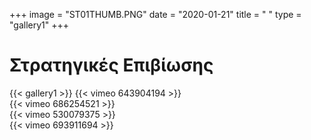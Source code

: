 +++
image = "ST01THUMB.PNG"
date = "2020-01-21"
title = " "
type = "gallery1"
+++

# Στρατηγικές Επιβίωσης 

<!-- Μια ημερολογιακή γλυπτική εγκατάσταση με διαδραστικές προβολές video, τρισδιάστατες εκτυπώσεις, ψηφιακά τυπώματα και γλυπτά από ύφασμα. -->

{{< gallery1 >}} 
{{< vimeo 643904194 >}}  
{{< vimeo 686254521 >}}  
{{< vimeo 530079375 >}}  
{{< vimeo 693911694 >}}  

<!--
#

Προσπαθώ να ανιχνεύσω το έργο, γιατί με ενδιαφέρει το βίωμα που δεν γίνεται λέξη και παίρνει τον άλλο δρόμο της έκφρασης, που είναι η τέχνη. Που αρνείται καταστατικά να πάρει τον δρόμο του «κοινόχρηστου» για να  προαγάγει την υποκειμενική αναζήτηση. Μια προσωπική πορεία αναζήτησης συνθέτει αυτή η σειρά έργων· μια διαδρομή μέσα στον χρόνο με ό,τι αυτή κουβαλάει – δεν είναι τυχαίος ο χαρακτηρισμός της από τον ίδιο τον καλλιτέχνη: «Ημερολογιακή γλυπτική». Στο ημερολόγιο καταγράφει κανείς αυτό αυτό που θέλει να μείνει, αυτό που είναι  σημαντικό· και είναι σημαντικό, γιατί αποτυπώνει μια εσωτερική κίνηση. Με τη διαφορά ότι το συγκεκριμένο ημερολόγιο αντί για λέξεις έχει γλυπτά…

H συμπλοκή ανθρώπου και ζώου είναι από τις πάγιες συλλήψεις του Φανούρη Μωραΐτη στο έργο του, αυτό που ξαφνιάζει με το ανοίκειο και το απρόσμενο που δημιουργεί. Αυτή τη φορά στο κέντρο της γλυπτικής του αφήγησης, ως συνεκτικός κρίκος, είναι το κοάλα: ένα ζώο εντελώς ξένο και παράλληλα «εξωτικό» για τις προσλαμβάνουσες του ελληνικού τοπίου. Παρ’ όλα αυτά ένα ζώο που επισύρει συνειρμούς αθωότητας, παιδικότητας, εξού και τρυφερότητας, με την παράλληλη συνδήλωση του «υπό απειλή» είδους – στο έργο με τον Ομπάμα  το κοάλα εμφανίζει μια –σχεδόν «καυχησιάρικη»– δυναμικότητα, ακριβώς λόγω της «ισχυρής» προστασίας του. Ο Μωραΐτης το εξερευνά καταρχήν για να το οικειωθεί καλλιτεχνικά: τον ενδιαφέρει πρωτίστως το δέρμα που το περιέχει – γιατί πάνω στο δέρμα θα δουλέψει τις μεταλλαγές του– με τη σαφή επίγνωση ότι κάτω από αυτό είναι ένας σκελετός που το υποβαστάζει. Η ψηφιακή του απόδοση στημένη απέναντι στο «πραγματικό» κοάλα φαίνεται να είναι η αποφασιστική στιγμή αυτής της οικείωσης, καθώς φέρνει στον νου το λακανικό «στάδιο του καθρέφτη» – αλλά σε αντιστροφή: η κατοπτρική αντιπαράθεση  μοιάζει με αναμέτρηση, λειτουργεί ως σύγκριση του φαντασιακού με το πραγματικό και ταυτόχρονα ως οριοθέτηση του ψηφιακού δημιουργήματος από το φωτογραφικό του «άλλο». Δεν είναι τυχαίο ότι από εκεί και πέρα το κοάλα ανθρωπομορφίζεται: στο έργο «Ύπνος» το κοάλα είναι ντυμένο με την παιδική φόρμα ύπνου· το δέρμα καλύπτεται όχι μόνο ως συνέπεια του ανθρωπομορφισμού αλλά και ως στίγμα της προστατευτικής ματιάς του καλλιτέχνη, που έρχεται να σκεπάσει ένα γυμνό και απροστάτευτο (;) σώμα – αλλά και μια γυμνή, βαριά, ψυχική απόσυρση από τη ζωή. Το σώμα που αναπνέει κραυγάζοντας τη ρυθμικότητα της αναπνοής του είναι ένα ζων –βιολογικό– σώμα· είναι όμως που το βαρύ του ύπνου δεν αφήνει περιθώρια για όνειρο, δεν αφήνει περιθώριο εκπνοής κανενός άλλου είδους ζωής πέραν της επιβίωσης.   

Σε αντίθεση με τον «Ύπνο», το έργο «Φαντασίωση» υποδεικνύει μια μετατόπιση: δεν είναι πλέον το κοάλα που ενσαρκώνει τις ψυχικές ποιότητες του καλλιτέχνη αλλά η ανθρώπινη μορφή. Αυτή είναι η κυρίαρχη, και το κοάλα –για την ακρίβεια: το δέρμα του, μετωνυμικά– λειτουργεί ως προσάρτημα που ενισχύει με ένα «κατ’ αναλογίαν» κύρος την παιδική φαντασίωση παντοδυναμίας/ κυριαρχίας. Σε αναλογία επίσης με τη διπλή όψη του νομίσματος της «Επικράτειας της πλατείας Αγάμων» –η πρώην ονομασία της πλατείας παραπέμπει σε κάτι παλαιό, και με αυτή την έννοια στην ήδη «παλαιά» παιδική ηλικία–, αυτή η σύλληψη παίζει με την παιδικότητα και την ειρωνία ταυτόχρονα. Από την άλλη, η παιδική μεγαλομανία που επιδεικνύει προβάλλει ως αντιστάθμισμα  σε ό,τι βαρύ έριξε το υποκείμενο σε εκείνον τον βαθύ ύπνο – σε εκείνο το βαθύ τραύμα που έπληξε την επιθυμία για ζωή. 
Το έργο «Αγάπη» είναι αυτό που ο καλλιτέχνης ονομάζει «λύση». Στημένο στο φως, υπαινίσσεται τη λύτρωση που φέρνει η εσωτερική ανακάλυψη. Οι δυο μορφές, του άντρα και της γυναίκας, με τις παλάμες ανοιχτές και τα μάτια κλειστά, αποπνέουν κάτι υπερβατικό,  κάτι αρχέγονο και αιώνιο ταυτόχρονα. Αυτό που τις συνδέει και πάλι είναι το κοάλα: ως προστατευτικό κάλυμμα, ως ένα κοινό εγώ-δέρμα, που σχηματίστηκε –ανάποφευκτα στη ροή του χρόνου– από τη συν-ύπαρξή τους. Σε αυτό το έργο το κοάλα ή το δέρμα του δεν λειτουργεί ως προσάρτημα όπως στη «Φαντασίωση». Είναι αναπόσπαστο στοιχείο του ανθρώπινου σώματος· σωστότερα: των δύο σωμάτων. Είναι αυτό που μετασχηματίζει σε ύλη, σωματοποιεί, τον δεσμό ανάμεσα στις δύο μορφές.

Σκέφτομαι το τελευταίο έργο αυτής της σειράς ως ένα post scriptum. Ως μια εκ των υστέρων ματιά αυτής της εσωτερικής, και ανάποφευκτα ψυχικής, διαδρομής του καλλιτέχνη. Σαν ο καλλιτέχνης να επιστρέφει στην αρχή για να αποτυπώσει –και να αποτιμήσει– τις μεταβάσεις του: πλέον, δεν είναι το κοάλα το κεντρικό στοιχείο,  αλλά η φόρμα του ύπνου. Που, εκ των υστέρων, δεν είναι απλά το ρούχο με το οποίο έντυσε το κοάλα κάποιος που σε αυτό αναγνώρισε το ανυπεράσπιστο, αλλά το αναγκαίο περίβλημα που ενδύθηκε το ίδιο το κοάλα προκειμένου να εξακολουθήσει να υπάρχει. Και όσο ο καλλιτέχνης δημιουργεί ως απάντηση σε αυτή τη δύναμη που σπρώχνει στον βαθύ ύπνο, τόσο το περίβλημα συρρικνώνεται αποτυπώνοντας τις ρωγμές που αφήνει αυτή  η πορεία. Το τέλος της, που το σημαδεύει μια λυτρωτική συνειδητοποίηση, απολυτρώνει και το σώμα του καλλιτέχνη από το περίβλημα. Το οποίο στέκει εκεί, αφημένο, ως μάρτυρας της διαδρομής του.
Και σε όλο αυτό πού είναι η λέξη; Η λέξη έρχεται ως επιστέγασμα. Σαν ο καλλιτέχνης να διασχίζει το βίωμα με τις εικόνες του για να καταλήξει σε αυτήν. Η λέξη έρχεται εκ των υστέρων, για να ονοματίσει νοηματοδοτώντας το μέρος και το όλο, δίνοντας συνέχεια και συνοχή στο έργο· για να φωτίσει το πυκνό βίωμα και να το κοινοποιήσει αναζητώντας τον άλλον. Με αυτή την έννοια, στρατηγική επιβίωσης δεν είναι μόνο η τέχνη αλλά και η λέξη ως μέρος της….   

**Μαρία Θεοδωροπούλου**  
Τομέας Γλωσσολόγιας Α.Π.Θ
-->

